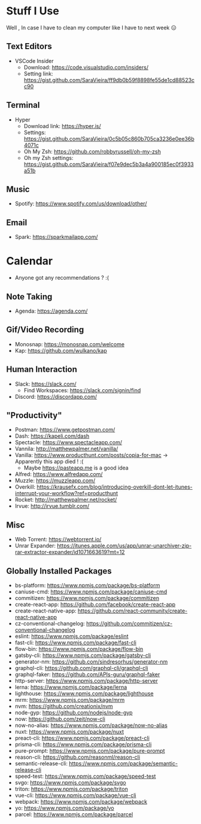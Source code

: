 # Stuff I Use

Well , In case I have to clean my computer like I have to next week 😑

## Text Editors

* VSCode Insider
  * Download: https://code.visualstudio.com/insiders/
  * Setting link: https://gist.github.com/SaraVieira/ff9db0b59f8898fe55de1cd88523cc90

## Terminal

* Hyper
  * Download link: https://hyper.is/
  * Settings: https://gist.github.com/SaraVieira/0c5b05c860b705ca3236e0ee36b4071c
  * Oh My Zsh: https://github.com/robbyrussell/oh-my-zsh
  * Oh my Zsh settings: https://gist.github.com/SaraVieira/f07e9dec5b3a4a900185ec0f3933a51b

## Music

* Spotify: https://www.spotify.com/us/download/other/

## Email

* Spark: https://sparkmailapp.com/

# Calendar

* Anyone got any recommendations ? :(

## Note Taking

* Agenda: https://agenda.com/

## Gif/Video Recording

* Monosnap: https://monosnap.com/welcome
* Kap: https://github.com/wulkano/kap

## Human Interaction

* Slack: https://slack.com/
  * Find Workspaces: https://slack.com/signin/find
* Discord: https://discordapp.com/

## "Productivity"

* Postman: https://www.getpostman.com/
* Dash: https://kapeli.com/dash
* Spectacle: https://www.spectacleapp.com/
* Vannila: http://matthewpalmer.net/vanilla/
* Vanilla: https://www.producthunt.com/posts/copia-for-mac -> Apparently this app died ! :(
  * Maybe https://pasteapp.me is a good idea
* Alfred: https://www.alfredapp.com/
* Muzzle: https://muzzleapp.com/
* Overkill: https://krausefx.com/blog/introducing-overkill-dont-let-itunes-interrupt-your-workflow?ref=producthunt
* Rocket: http://matthewpalmer.net/rocket/
* Irvue: http://irvue.tumblr.com/

## Misc

* Web Torrent: https://webtorrent.io/
* Unrar Expander: https://itunes.apple.com/us/app/unrar-unarchiver-zip-rar-extractor-expander/id1071663619?mt=12

## Globally Installed Packages

* bs-platform: https://www.npmjs.com/package/bs-platform
* caniuse-cmd: https://www.npmjs.com/package/caniuse-cmd
* commitizen: https://www.npmjs.com/package/commitizen
* create-react-app: https://github.com/facebook/create-react-app
* create-react-native-app: https://github.com/react-community/create-react-native-app
* cz-conventional-changelog: https://github.com/commitizen/cz-conventional-changelog
* eslint: https://www.npmjs.com/package/eslint
* fast-cli: https://www.npmjs.com/package/fast-cli
* flow-bin: https://www.npmjs.com/package/flow-bin
* gatsby-cli: https://www.npmjs.com/package/gatsby-cli
* generator-nm: https://github.com/sindresorhus/generator-nm
* graphql-cli: https://github.com/graphql-cli/graphql-cli
* graphql-faker: https://github.com/APIs-guru/graphql-faker
* http-server: https://www.npmjs.com/package/http-server
* lerna: https://www.npmjs.com/package/lerna
* lighthouse: https://www.npmjs.com/package/lighthouse
* mrm: https://www.npmjs.com/package/mrm
* nvm: https://github.com/creationix/nvm
* node-gyp: https://github.com/nodejs/node-gyp
* now: https://github.com/zeit/now-cli
* now-no-alias: https://www.npmjs.com/package/now-no-alias
* nuxt: https://www.npmjs.com/package/nuxt
* preact-cli: https://www.npmjs.com/package/preact-cli
* prisma-cli: https://www.npmjs.com/package/prisma-cli
* pure-prompt: https://www.npmjs.com/package/pure-prompt
* reason-cli: https://github.com/reasonml/reason-cli
* semantic-release-cli: https://www.npmjs.com/package/semantic-release-cli
* speed-test: https://www.npmjs.com/package/speed-test
* svgo: https://www.npmjs.com/package/svgo
* triton: https://www.npmjs.com/package/triton
* vue-cli: https://www.npmjs.com/package/vue-cli
* webpack: https://www.npmjs.com/package/webpack
* yo: https://www.npmjs.com/package/yo
* parcel: https://www.npmjs.com/package/parcel
